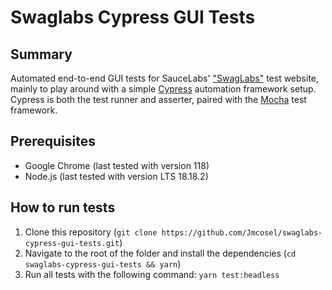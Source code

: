 # Swaglabs Cypress GUI Tests

## Summary

Automated end-to-end GUI tests for SauceLabs' ["SwagLabs"](https://saucedemo.com) test website, mainly to play around with a simple [Cypress](https://cypress.io) automation framework setup. Cypress is both the test runner and asserter, paired with the [Mocha](https://mochajs.org) test framework.

## Prerequisites

- Google Chrome (last tested with version 118)
- Node.js (last tested with version LTS 18.18.2)

## How to run tests

1. Clone this repository (`git clone https://github.com/Jmcosel/swaglabs-cypress-gui-tests.git`)
2. Navigate to the root of the folder and install the dependencies (`cd swaglabs-cypress-gui-tests && yarn`)
3. Run all tests with the following command: `yarn test:headless`

